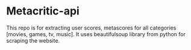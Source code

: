 # Metacritic-api
This repo is for extracting user scores, metascores for all categories [movies, games, tv, music]. It uses beautifulsoup library from python for scraping the website.
